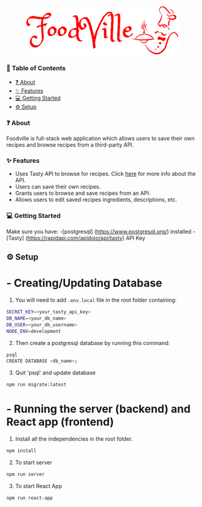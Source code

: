 <p align="center">
  <img alt="FoodVille" width="400px" src="./src/images/FoodVille.png" />
</p>

### 📖 Table of Contents

- [❓ About](#-about-)
- [✨ Features](#-features-)
- [💻 Getting Started](#-getting-started-)
- [⚙️ Setup](#-setup-)

### ❓ About

Foodville is full-stack web application which allows users to save their own recipes and browse recipes from a third-party API.

### ✨ Features

- Uses Tasty API to browse for recipes. Click [here](https://rapidapi.com/apidojo/api/tasty) for more info about the API.
- Users can save their own recipes.
- Grants users to browse and save recipes from an API.
- Allows users to edit saved recipes ingredients, descriptions, etc.

### 💻 Getting Started

Make sure you have: -[postgresql] (https://www.postgresql.org/) installed -[Tasty] (https://rapidapi.com/apidojo/api/tasty) API Key

## ⚙️ Setup

# - Creating/Updating Database

1. You will need to add `.env.local` file in the root folder containing:

```bash
SECRET_KEY=<your_tasty_api_key>
DB_NAME=<your_db_name>
DB_USER=<your_db_username>
NODE_ENV=development
```

2. Then create a postgresql database by running this command:

```bash
psql
CREATE DATABASE <db_name>;
```

3. Quit 'psql' and update database

```bash
npm run migrate:latest
```

# - Running the server (backend) and React app (frontend)

1. Install all the independencies in the root folder.

```bash
npm install
```

2. To start server

```bash
npm run server
```

3. To start React App

```bash
npm run react-app
```

<!-- ### 🛠 Contributors
Feel free to check out our github pages and see what other projects I have worked on! 😎
<table>
  <tr>
    <td align="center"><a href="https://github.com/iAmKenKinoshita"><img src="https://avatars.githubusercontent.com/u/89846582?s=400&u=b052bbb5e3d39e2d2645d0aa61c2c06ce0fe92c2&v=4" width="200px;" alt=""/><br /><sub><b>Ken Kinoshita</b></sub></a></td>
  </tr>
</table> -->

